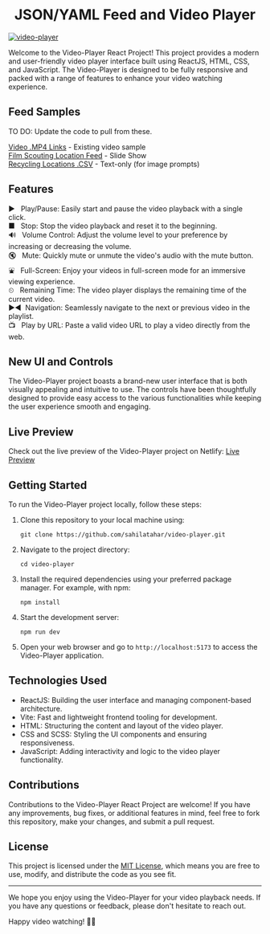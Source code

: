 <h1 align='center'>JSON/YAML Feed and Video Player</h1>

[![video-player](https://github.com/sahilatahar/Video-Player/assets/100127570/8315e5d3-9b16-4b37-a50c-141a96f2e72e)](https://video-player-sahilatahar.netlify.app/)

Welcome to the Video-Player React Project! This project provides a modern and user-friendly video player interface built using ReactJS, HTML, CSS, and JavaScript. The Video-Player is designed to be fully responsive and packed with a range of features to enhance your video watching experience.

## Feed Samples

TO DO: Update the code to pull from these.

[Video .MP4 Links](src/Data/data.js) - Existing video sample  
[Film Scouting Location Feed](https://raw.githubusercontent.com/GeorgiaFilm/cameraready_locations_curl/main/cameraready.json) - Slide Show  
[Recycling Locations .CSV](https://docs.google.com/spreadsheets/d/e/2PACX-1vRBRXb005Plt3mmmJunBMk6IejMu-VAJOPdlHWXUpyecTAF-SK4OpfSjPHNMN_KAePShbNsiOo2hZzt/pub?gid=1924677788&single=true&output=csv) - Text-only (for image prompts)

## Features

&#9658; &nbsp; Play/Pause: Easily start and pause the video playback with a single click.  
&#9632; &nbsp; Stop: Stop the video playback and reset it to the beginning.  
🔊 &nbsp; Volume Control: Adjust the volume level to your preference by increasing or decreasing the volume.  
🔇 &nbsp; Mute: Quickly mute or unmute the video's audio with the mute button.  
&#9970; &nbsp; Full-Screen: Enjoy your videos in full-screen mode for an immersive viewing experience.  
&#9202; &nbsp; Remaining Time: The video player displays the remaining time of the current video.  
&#9654;&#9664; &nbsp;Navigation: Seamlessly navigate to the next or previous video in the playlist.  
&#128250; &nbsp; Play by URL: Paste a valid video URL to play a video directly from the web.

## New UI and Controls

The Video-Player project boasts a brand-new user interface that is both visually appealing and intuitive to use. The controls have been thoughtfully designed to provide easy access to the various functionalities while keeping the user experience smooth and engaging.

## Live Preview

Check out the live preview of the Video-Player project on Netlify: [Live Preview](https://video-player-sahilatahar.netlify.app/)

## Getting Started

To run the Video-Player project locally, follow these steps:

1. Clone this repository to your local machine using:

   ```
   git clone https://github.com/sahilatahar/video-player.git
   ```

2. Navigate to the project directory:

   ```
   cd video-player
   ```

3. Install the required dependencies using your preferred package manager. For example, with npm:

   ```
   npm install
   ```

4. Start the development server:

   ```
   npm run dev
   ```

5. Open your web browser and go to `http://localhost:5173` to access the Video-Player application.

## Technologies Used

- ReactJS: Building the user interface and managing component-based architecture.
- Vite: Fast and lightweight frontend tooling for development.
- HTML: Structuring the content and layout of the video player.
- CSS and SCSS: Styling the UI components and ensuring responsiveness.
- JavaScript: Adding interactivity and logic to the video player functionality.

## Contributions

Contributions to the Video-Player React Project are welcome! If you have any improvements, bug fixes, or additional features in mind, feel free to fork this repository, make your changes, and submit a pull request.

## License

This project is licensed under the [MIT License](LICENSE), which means you are free to use, modify, and distribute the code as you see fit.

---

We hope you enjoy using the Video-Player for your video playback needs. If you have any questions or feedback, please don't hesitate to reach out.

Happy video watching! 🎥🍿
